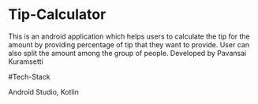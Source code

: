 # Tip-Calculator

This is an android application which helps users to calculate the tip for the amount by providing percentage of tip that they want to provide.
User can also split the amount among the group of people.
Developed by Pavansai Kuramsetti

#Tech-Stack

Android Studio, Kotlin